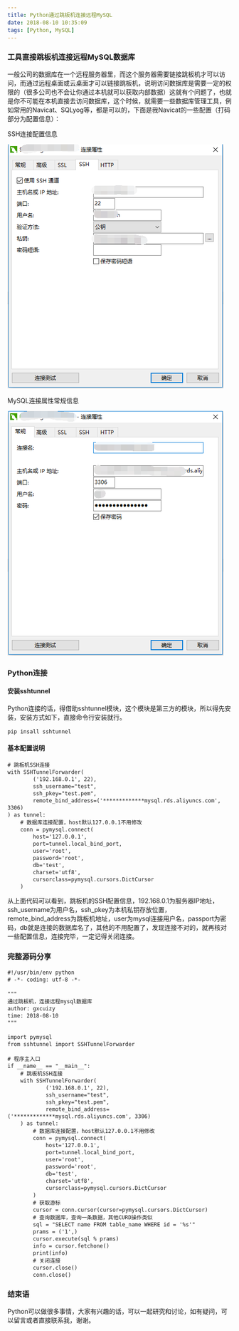 ```yaml
---
title: Python通过跳板机连接远程MySQL
date: 2018-08-10 10:35:09
tags: [Python, MySQL]
---
```


### 工具直接跳板机连接远程MySQL数据库
一般公司的数据库在一个远程服务器里，而这个服务器需要链接跳板机才可以访问，而通过远程桌面或云桌面才可以链接跳板机，说明访问数据库是需要一定的权限的（很多公司也不会让你通过本机就可以获取内部数据）这就有个问题了，也就是你不可能在本机直接去访问数据库，这个时候，就需要一些数据库管理工具，例如常用的Navicat、SQLyog等，都是可以的，下面是我Navicat的一些配置（打码部分为配置信息）：

<!-- more -->

SSH连接配置信息

![ssh连接信息][mysql_attr]

MySQL连接属性常规信息

![连接常规信息][mysql_common]

### Python连接

#### 安装sshtunnel

Python连接的话，得借助sshtunnel模块，这个模块是第三方的模块，所以得先安装，安装方式如下，直接命令行安装就行。

```
pip insall sshtunnel
```

#### 基本配置说明

```
# 跳板机SSH连接
with SSHTunnelForwarder(
        ('192.168.0.1', 22),
        ssh_username="test",
        ssh_pkey="test.pem",
        remote_bind_address=('*************mysql.rds.aliyuncs.com', 3306)
) as tunnel:
    # 数据库连接配置，host默认127.0.0.1不用修改
    conn = pymysql.connect(
        host='127.0.0.1',
        port=tunnel.local_bind_port,
        user='root',
        password='root',
        db='test',
        charset='utf8',
        cursorclass=pymysql.cursors.DictCursor
    )
```
从上面代码可以看到，跳板机的SSH配置信息，192.168.0.1为服务器IP地址，ssh_username为用户名，ssh_pkey为本机私钥存放位置，remote_bind_address为跳板机地址，user为mysql连接用户名，passport为密码，db就是连接的数据库名了，其他的不用配置了，发现连接不对的，就再核对一些配置信息，连接完毕，一定记得关闭连接。

### 完整源码分享

```
#!/usr/bin/env python
# -*- coding: utf-8 -*-

"""
通过跳板机，连接远程mysql数据库
author: gxcuizy
time: 2018-08-10
"""

import pymysql
from sshtunnel import SSHTunnelForwarder

# 程序主入口
if __name__ == "__main__":
    # 跳板机SSH连接
    with SSHTunnelForwarder(
            ('192.168.0.1', 22),
            ssh_username="test",
            ssh_pkey="test.pem",
            remote_bind_address=('*************mysql.rds.aliyuncs.com', 3306)
    ) as tunnel:
        # 数据库连接配置，host默认127.0.0.1不用修改
        conn = pymysql.connect(
            host='127.0.0.1',
            port=tunnel.local_bind_port,
            user='root',
            password='root',
            db='test',
            charset='utf8',
            cursorclass=pymysql.cursors.DictCursor
        )
        # 获取游标
        cursor = conn.cursor(cursor=pymysql.cursors.DictCursor)
        # 查询数据库，查询一条数据，其他CURD操作类似
        sql = "SELECT name FROM table_name WHERE id = '%s'"
        prams = ('1',)
        cursor.execute(sql % prams)
        info = cursor.fetchone()
        print(info)
        # 关闭连接
        cursor.close()
        conn.close()
```

### 结束语

Python可以做很多事情，大家有兴趣的话，可以一起研究和讨论，如有疑问，可以留言或者直接联系我，谢谢。

[mysql_attr]: /images/mysql_attr.png
[mysql_common]: /images/mysql_common.png